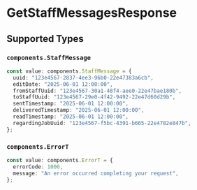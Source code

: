 # GetStaffMessagesResponse


## Supported Types

### `components.StaffMessage`

```typescript
const value: components.StaffMessage = {
  uuid: "123e4567-2837-4ee3-96b0-22e47383a6cb",
  editDate: "2025-06-01 12:00:00",
  fromStaffUuid: "123e4567-30a1-48f4-aee0-22e47bae180b",
  toStaffUuid: "123e4567-29e0-4f42-9492-22e47d60d29b",
  sentTimestamp: "2025-06-01 12:00:00",
  deliveredTimestamp: "2025-06-01 12:00:00",
  readTimestamp: "2025-06-01 12:00:00",
  regardingJobUuid: "123e4567-f5bc-4391-b665-22e4782e847b",
};
```

### `components.ErrorT`

```typescript
const value: components.ErrorT = {
  errorCode: 1000,
  message: "An error occurred completing your request",
};
```


